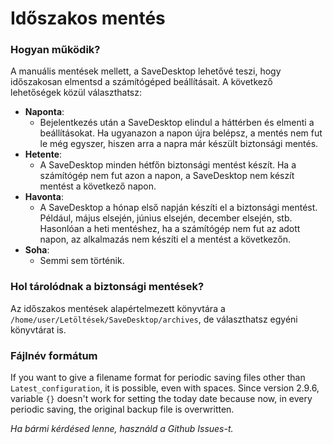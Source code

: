 # Időszakos mentés
### Hogyan működik?
A manuális mentések mellett, a SaveDesktop lehetővé teszi, hogy időszakosan elmentsd a számítógéped beállításait. A következő lehetőségek közül választhatsz:
- **Naponta**: 
  - Bejelentkezés után a SaveDesktop elindul a háttérben és elmenti a beállításokat. Ha ugyanazon a napon újra belépsz, a mentés nem fut le még egyszer, hiszen arra a napra már készült biztonsági mentés.
- **Hetente**:
  - A SaveDesktop minden hétfőn biztonsági mentést készít. Ha a számítógép nem fut azon a napon, a SaveDesktop nem készít mentést a következő napon.
- **Havonta**:
  - A SaveDesktop a hónap első napján készíti el a biztonsági mentést. Például, május elsején, június elsején, december elsején, stb. Hasonlóan a heti mentéshez, ha a számítógép nem fut az adott napon, az alkalmazás nem készíti el a mentést a következőn.
- **Soha**:
  - Semmi sem történik.

### Hol tárolódnak a biztonsági mentések?
Az időszakos mentések alapértelmezett könyvtára a `/home/user/Letöltések/SaveDesktop/archives`, de választhatsz egyéni könyvtárat is.

### Fájlnév formátum
If you want to give a filename format for periodic saving files other than `Latest_configuration`, it is possible, even with spaces. Since version 2.9.6, variable `{}` doesn't work for setting the today date because now, in every periodic saving, the original backup file is overwritten.

_Ha bármi kérdésed lenne, használd a Github Issues-t._
